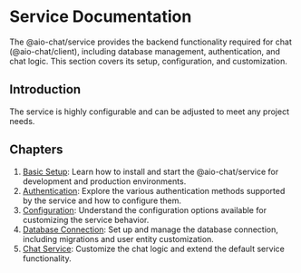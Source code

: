 # Service Documentation

The @aio-chat/service provides the backend functionality required for chat (@aio-chat/client), including database management, authentication, and chat logic. This section covers its setup, configuration, and customization.

## Introduction

The service is highly configurable and can be adjusted to meet any project needs.

## Chapters

1. [Basic Setup](./basic-setup.md): Learn how to install and start the @aio-chat/service for development and production environments.
2. [Authentication](./authentication.md): Explore the various authentication methods supported by the service and how to configure them.
3. [Configuration](./config.md): Understand the configuration options available for customizing the service behavior.
4. [Database Connection](./database.md): Set up and manage the database connection, including migrations and user entity customization.
5. [Chat Service](./chat-service.md): Customize the chat logic and extend the default service functionality.